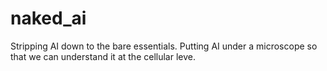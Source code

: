 # naked_ai
Stripping AI down to the bare essentials. Putting AI under a microscope so that we can understand it at the cellular leve.
